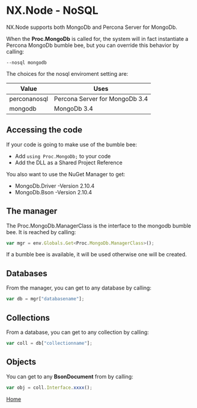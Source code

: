 # NX.Node - NoSQL

NX.Node supports both MongoDb and Percona Server for MongoDb.

When the **Proc.MongoDb** is called for, the system will in fact instantiate
a Percona MongoDb bumble bee, but you can override this behavior by calling:
```
--nosql mongodb
```

The choices for the nosql enviroment setting are:

Value|Uses
-----|----
perconanosql|Percona Server for MongoDb 3.4
mongodb|MongoDb 3.4

## Accessing the code

If your code is going  to make use of the bumble bee:

* Add ```using Proc.MongoDb;``` to your code
* Add the DLL as a Shared Project Reference

You also want to use the NuGet Manager to get:

* MongoDb.Driver -Version 2.10.4
* MongoDb.Bson -Version 2.10.4

## The manager

The Proc.MongoDb.ManagerClass is the interface to the mongodb bumble bee.
It is reached by calling:
```JavaScript
var mgr = env.Globals.Get<Proc.MongoDb.ManagerClass>();
```
If a bumble bee is available, it will be used otherwise one will be created.

## Databases

From the manager, you can get to any database by calling:
```JavaScript
var db = mgr["databasename"];
```

## Collections

From a database, you can get to any collection by calling:
```JavaScript
var coll = db["collectionname"];
```

## Objects

You can get to any **BsonDocument** from by calling:
```JavaScript
var obj = coll.Interface.xxxx();
```

[Home](../README.md)
